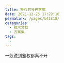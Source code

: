 ```yaml
---
title: 鉴权的多种方式
date: 2021-12-25 17:29:10
permalink: /pages/b42818/
categories:
  - 技术文档
  - 方案集
tags:
  - 
---
```


一般说到鉴权都离不开